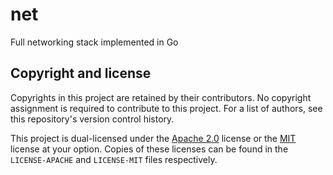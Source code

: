 # net
Full networking stack implemented in Go

## Copyright and license

Copyrights in this project are retained by their contributors. No copyright
assignment is required to contribute to this project. For a list of authors, see
this repository's version control history.

This project is dual-licensed under the  [Apache
2.0](http://www.apache.org/licenses/LICENSE-2.0) license or the
[MIT](http://opensource.org/licenses/MIT) license at your option. Copies of
these licenses can be found in the `LICENSE-APACHE` and `LICENSE-MIT` files
respectively.
